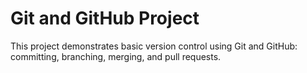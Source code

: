 # Git and GitHub Project

This project demonstrates basic version control using Git and GitHub: committing, branching, merging, and pull requests.
